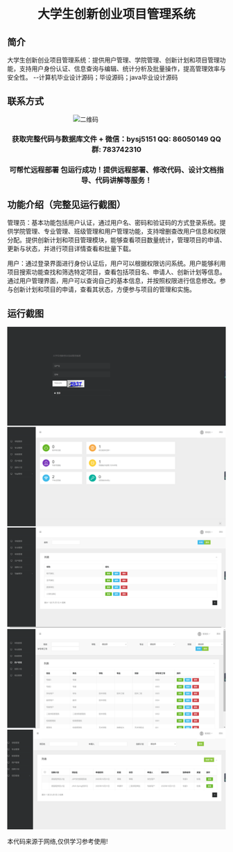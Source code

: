 <p><h1 align="center">大学生创新创业项目管理系统</h1></p>

## 简介
大学生创新创业项目管理系统：提供用户管理、学院管理、创新计划和项目管理功能，支持用户身份认证、信息查询与编辑、统计分析及批量操作，提高管理效率与安全性。    --计算机毕业设计源码；毕设源码；java毕业设计源码


## 联系方式
<img src="https://bs-1329754181.cos.ap-shanghai.myqcloud.com/wx.jpg" alt="二维码" style="display: block; margin: 0 auto;" width="200px">
<p><h3 align="center">获取完整代码与数据库文件 + 微信：bysj5151 QQ: 86050149 QQ群: 783742310</h3></p>
<p><h3 align="center">可帮忙远程部署 包运行成功！提供远程部署、修改代码、设计文档指导、代码讲解等服务！</h3></p>

## 功能介绍（完整见运行截图）
管理员：基本功能包括用户认证，通过用户名、密码和验证码的方式登录系统。提供学院管理、专业管理、班级管理和用户管理功能，支持增删查改用户信息和权限分配。提供创新计划和项目管理模块，能够查看项目数量统计，管理项目的申请、更新与状态，并进行项目详情查看和批量下载。

用户：通过登录界面进行身份认证后，用户可以根据权限访问系统。用户能够利用项目搜索功能查找和筛选特定项目，查看包括项目名、申请人、创新计划等信息。通过用户管理界面，用户可以查询自己的基本信息，并按照权限进行信息修改。参与创新计划和项目的申请，查看其状态，方便参与项目的管理和实施。


## 运行截图
![](imgs/588112-20220717011021354-176735930.png)
![](imgs/588112-20220717011024765-552110071.png)
![](imgs/588112-20220717011028513-367680092.png)
![](imgs/588112-20220717011032048-205205751.png)
![](imgs/588112-20220717011035449-1823712163.png)

<p>本代码来源于网络,仅供学习参考使用!</p>

